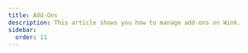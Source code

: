 ```yaml
---
title: Add-Ons
description: This article shows you how to manage add-ons on Wink.
sidebar:
  order: 11
---
```


